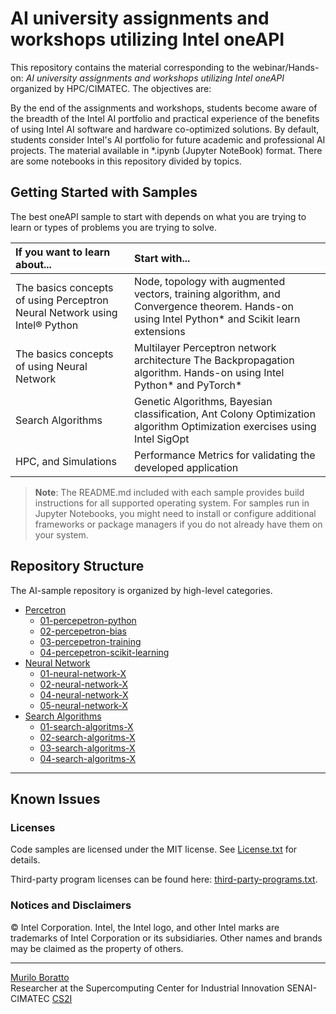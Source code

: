 # AI university assignments and workshops utilizing Intel oneAPI <br/>

This repository contains the material corresponding to the webinar/Hands-on: _AI university assignments and workshops utilizing Intel oneAPI_ organized by HPC/CIMATEC. The objectives are:

By the end of the assignments and workshops, students become aware of the breadth of the Intel AI portfolio and practical experience of the benefits of using Intel AI software and hardware co-optimized solutions. By default, students consider Intel's AI portfolio for future academic and professional AI projects. The material available in \*.ipynb (Jupyter NoteBook) format. There are some notebooks in this repository divided by topics.

## Getting Started with Samples

The best oneAPI sample to start with depends on what you are trying to learn or types of problems you are trying to solve.

| If you want to learn about... | Start with...
|:---                           |:---
| The basics concepts of using Perceptron Neural Network using Intel® Python  | Node, topology with augmented vectors, training algorithm, and Convergence theorem. Hands-on using Intel Python* and Scikit learn extensions
| The basics concepts of using Neural Network | Multilayer Perceptron network architecture The Backpropagation algorithm. Hands-on using Intel Python* and PyTorch*
| Search Algorithms    | Genetic Algorithms, Bayesian classification, Ant Colony Optimization algorithm Optimization exercises using Intel SigOpt 
| HPC, and  Simulations | Performance Metrics for validating the developed application

>**Note**: The README.md included with each sample provides build instructions for all supported operating system. For samples run in Jupyter Notebooks, you might need to install or configure additional frameworks or package managers if you do not already have them on your system.


## Repository Structure

The AI-sample repository is organized by high-level categories.

- [Percetron](https://github.com/oneapi-src/oneAPI-samples/tree/master/AI-and-Analytics)
  - [01-percepetron-python](https://github.com/oneapi-src/oneAPI-samples/tree/master/AI-and-Analytics/End-to-end-Workloads)
  - [02-percepetron-bias](https://github.com/oneapi-src/oneAPI-samples/tree/master/AI-and-Analytics/Features-and-Functionality)
  - [03-percepetron-training](https://github.com/oneapi-src/oneAPI-samples/tree/master/AI-and-Analytics/Getting-Started-Samples)
  - [04-percepetron-scikit-learning](https://github.com/oneapi-src/oneAPI-samples/tree/master/AI-and-Analytics/Jupyter)
- [Neural Network](https://github.com/oneapi-src/oneAPI-samples/tree/master/DirectProgramming)
  - [01-neural-network-X](https://github.com/oneapi-src/oneAPI-samples/tree/master/DirectProgramming/C++)
  - [02-neural-network-X](https://github.com/oneapi-src/oneAPI-samples/tree/master/DirectProgramming/C++SYCL)
  - [04-neural-network-X](https://github.com/oneapi-src/oneAPI-samples/tree/master/DirectProgramming/C++SYCL_FPGA)
  - [05-neural-network-X](https://github.com/oneapi-src/oneAPI-samples/tree/master/DirectProgramming/Fortran)
- [Search Algorithms](https://github.com/oneapi-src/oneAPI-samples/tree/master/DirectProgramming)
  - [01-search-algoritms-X](https://github.com/oneapi-src/oneAPI-samples/tree/master/DirectProgramming/C++)
  - [02-search-algoritms-X](https://github.com/oneapi-src/oneAPI-samples/tree/master/DirectProgramming/C++SYCL)
  - [03-search-algoritms-X](https://github.com/oneapi-src/oneAPI-samples/tree/master/DirectProgramming/C++SYCL_FPGA)
  - [04-search-algoritms-X](https://github.com/oneapi-src/oneAPI-samples/tree/master/DirectProgramming/Fortran)

---

## Known Issues

### Licenses

Code samples are licensed under the MIT license. See [License.txt](https://github.com/oneapi-src/oneAPI-samples/blob/master/License.txt) for details.

Third-party program licenses can be found here: [third-party-programs.txt](https://github.com/oneapi-src/oneAPI-samples/blob/master/third-party-programs.txt).

### Notices and Disclaimers

© Intel Corporation. Intel, the Intel logo, and other Intel marks are trademarks of Intel Corporation or its subsidiaries. Other names and brands may be claimed as the property of others.

---

[Murilo Boratto](http://lattes.cnpq.br/9222855062709254) <br/>
Researcher at the Supercomputing Center for Industrial Innovation SENAI-CIMATEC [CS2I](http://www.senaicimatec.com.br/) <br/>
